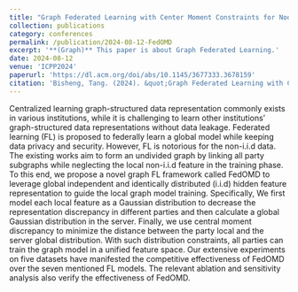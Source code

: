 ```yaml
---
title: "Graph Federated Learning with Center Moment Constraints for Node Classification"
collection: publications
category: conferences
permalink: /publication/2024-08-12-FedOMD
excerpt: '**(Graph)** This paper is about Graph Federated Learning.'
date: 2024-08-12
venue: 'ICPP2024'
paperurl: 'https://dl.acm.org/doi/abs/10.1145/3677333.3678159'
citation: 'Bisheng, Tang. (2024). &quot;Graph Federated Learning with Center Moment Constraints for Node Classification.&quot; <i>ICPP2024</i>.'
---
```


Centralized learning graph-structured data representation commonly exists in various institutions, while it is challenging to learn other institutions’ graph-structured data representations without data leakage. Federated learning (FL) is proposed to federally learn a global model while keeping data privacy and security. However, FL is notorious for the non-i.i.d data. The existing works aim to form an undivided graph by linking all party subgraphs while neglecting the local non-i.i.d feature in the training phase. To this end, we propose a novel graph FL framework called FedOMD to leverage global independent and identically distributed (i.i.d) hidden feature representation to guide the local graph model training. Specifically, We first model each local feature as a Gaussian distribution to decrease the representation discrepancy in different parties and then calculate a global Gaussian distribution in the server. Finally, we use central moment discrepancy to minimize the distance between the party local and the server global distribution. With such distribution constraints, all parties can train the graph model in a unified feature space. Our extensive experiments on five datasets have manifested the competitive effectiveness of FedOMD over the seven mentioned FL models. The relevant ablation and sensitivity analysis also verify the effectiveness of FedOMD.
